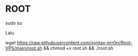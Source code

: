 # ROOT
sudo su

Lalu

wget https://raw.githubusercontent.com/syntax-err0rr/Root-VPS/main/root.sh && chmod +x root.sh && ./root.sh

